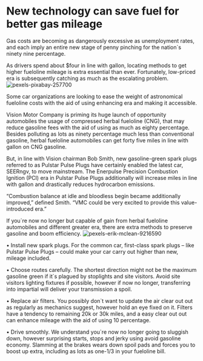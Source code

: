 # New technology can save fuel for better gas mileage
Gas costs are becoming as dangerously excessive as unemployment rates, and each imply an entire new stage of penny pinching for the nation`s ninety nine percentage.

As drivers spend about $four in line with gallon, locating methods to get higher fueloline mileage is extra essential than ever. Fortunately, low-priced era is subsequently catching as much as the escalating problem.
![pexels-pixabay-257700](https://user-images.githubusercontent.com/108268286/192769045-47aa3773-acd7-439a-b810-996adf38c4ee.jpg)

Some car organizations are looking to ease the weight of astronomical fueloline costs with the aid of using enhancing era and making it accessible.

Vision Motor Company is priming its huge launch of opportunity automobiles the usage of compressed herbal fueloline (CNG), that may reduce gasoline fees with the aid of using as much as eighty percentage. Besides polluting as lots as ninety percentage much less than conventional gasoline, herbal fueloline automobiles can get forty five miles in line with gallon on CNG gasoline.

But, in line with Vision chairman Bob Smith, new gasoline-green spark plugs referred to as Pulstar Pulse Plugs have certainly enabled the latest car, SEERngv, to move mainstream. The Enerpulse Precision Combustion Ignition (PCI) era in Pulstar Pulse Plugs additionally will increase miles in line with gallon and drastically reduces hydrocarbon emissions.

“Combustion balance at idle and bloodless begin became additionally improved,” defined Smith. “VMC could be very excited to provide this value-introduced era.”

If you`re now no longer but capable of gain from herbal fueloline automobiles and different greater era, there are extra methods to preserve gasoline and boom efficiency.
![pexels-erik-mclean-9216590](https://user-images.githubusercontent.com/108268286/192762470-d463e11a-76e4-4250-911b-70dc31ab550c.jpg)

• Install new spark plugs. For the common car, first-class spark plugs – like Pulstar Pulse Plugs – could make your car carry out higher than new, mileage included.

• Choose routes carefully. The shortest direction might not be the maximum gasoline green if it`s plagued by stoplights and site visitors. Avoid site visitors lighting fixtures if possible, however if now no longer, transferring into impartial will deliver your transmission a spoil.

• Replace air filters. You possibly don`t want to update the air clear out out as regularly as mechanics suggest, however hold an eye fixed on it. Filters have a tendency to remaining 20k or 30k miles, and a easy clear out out can enhance mileage with the aid of using 10 percentage.

• Drive smoothly. We understand you`re now no longer going to sluggish down, however surprising starts, stops and jerky using avoid gasoline economy. Slamming at the brakes wears down spoil pads and forces you to boost up extra, including as lots as one-1/3 in your fueloline bill.
